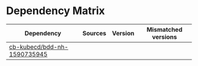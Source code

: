 # Dependency Matrix

Dependency | Sources | Version | Mismatched versions
---------- | ------- | ------- | -------------------
[cb-kubecd/bdd-nh-1590735945](https://github.com/cb-kubecd/bdd-nh-1590735945.git) |  | []() | 
